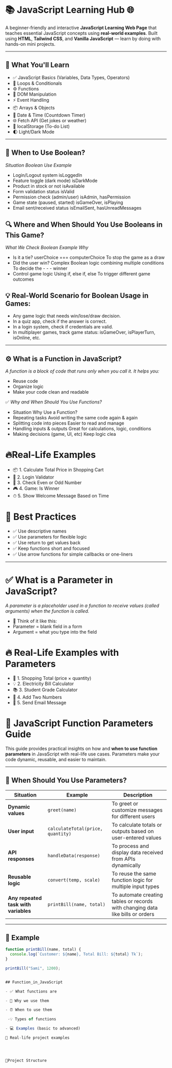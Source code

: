 # 📚 JavaScript Learning Hub 🌐

A beginner-friendly and interactive **JavaScript Learning Web Page** that teaches essential JavaScript concepts using **real-world examples**. Built using **HTML**, **Tailwind CSS**, and **Vanilla JavaScript** — learn by doing with hands-on mini projects.

---

## 🎯 What You'll Learn

- ✅ JavaScript Basics (Variables, Data Types, Operators)
- 🔁 Loops & Conditionals
- ⚙️ Functions
- 🎯 DOM Manipulation
- ⚡ Event Handling
- 📦 Arrays & Objects
- 📆 Date & Time (Countdown Timer)
- 🌐 Fetch API (Get jokes or weather)
- 💾 localStorage (To-do List)
- 🌓 Light/Dark Mode

------------------------------------------------------------------------
## 🔁 When to Use Boolean?

*Situation	Boolean Use Example*

- Login/Logout system	isLoggedIn
- Feature toggle (dark mode)	isDarkMode
- Product in stock or not	isAvailable
- Form validation status	isValid
- Permission check (admin/user)	isAdmin, hasPermission
- Game state (paused, started)	isGameOver, isPlaying
- Email sent/received status	isEmailSent, hasUnreadMessages

## 🔍 Where and When Should You Use Booleans in This Game?
*What We Check	Boolean Example	Why*

- Is it a tie?	userChoice === computerChoice	To stop the game as a draw
- Did the user win?	Complex Boolean logic combining multiple conditions	To decide the - - - winner
- Control game logic	Using if, else if, else	To trigger different game outcomes

## 💡 Real-World Scenario for Boolean Usage in Games:

- Any game logic that needs win/lose/draw decision.
- In a quiz app, check if the answer is correct.
- In a login system, check if credentials are valid.
- In multiplayer games, track game status: isGameOver, isPlayerTurn, isOnline, etc.


-------------------------------------------------------------------------------------------

## ⚙️ What is a Function in JavaScript?
*A function is a block of code that runs only when you call it. It helps you:*

- Reuse code
- Organize logic
- Make your code clean and readable

✅ *Why and When Should You Use Functions?*
- Situation	Why Use a Function?
- Repeating tasks	Avoid writing the same code again & again
- Splitting code into pieces	Easier to read and manage
- Handling inputs & outputs	Great for calculations, logic, conditions
- Making decisions (game, UI, etc)	Keep logic clea

# 🔥Real-Life Examples
- 📦 1. Calculate Total Price in Shopping Cart
- 🔐 2. Login Validator
- 🧠 3. Check Even or Odd Number
- 🎮 4. Game: Is Winner
- ⏱ 5. Show Welcome Message Based on Time

# 🔧 Best Practices
- ✅ Use descriptive names
- ✅ Use parameters for flexible logic
- ✅ Use return to get values back
- ✅ Keep functions short and focused
- ✅ Use arrow functions for simple callbacks or one-liners
---------------------------------------------------------------------------------

# ✅ What is a Parameter in JavaScript?
*A parameter is a placeholder used in a function to receive values (called arguments) when the function is called.*

- 🧠 Think of it like this:
- Parameter = blank field in a form
- Argument = what you type into the field

# 🔥 Real-Life Examples with Parameters
- 🛒 1. Shopping Total (price × quantity)
- 💡 2. Electricity Bill Calculator
- 📚 3. Student Grade Calculator
- 🧮 4. Add Two Numbers
- 📧 5. Send Email Message

# 📘 JavaScript Function Parameters Guide

This guide provides practical insights on how and **when to use function parameters** in JavaScript with real-life use cases. Parameters make your code dynamic, reusable, and easier to maintain.

---

## 🔄 When Should You Use Parameters?

| **Situation**                        | **Example**                          | **Description**                                                                 |
|-------------------------------------|--------------------------------------|---------------------------------------------------------------------------------|
| **Dynamic values**                  | `greet(name)`                        | To greet or customize messages for different users                             |
| **User input**                      | `calculateTotal(price, quantity)`   | To calculate totals or outputs based on user-entered values                    |
| **API responses**                   | `handleData(response)`              | To process and display data received from APIs dynamically                     |
| **Reusable logic**                  | `convert(temp, scale)`              | To reuse the same function logic for multiple input types                      |
| **Any repeated task with variables**| `printBill(name, total)`            | To automate creating tables or records with changing data like bills or orders |

---

## 📌 Example

```javascript
function printBill(name, total) {
  console.log(`Customer: ${name}, Total Bill: ${total} Tk`);
}

printBill("Sami", 1200);


## Function_in_JavaScript

- ✅ What functions are

- 🧠 Why we use them

- ⏰ When to use them

 -💡 Types of functions

- 💻 Examples (basic to advanced)

🔧 Real-life project examples




📂Project Structure


